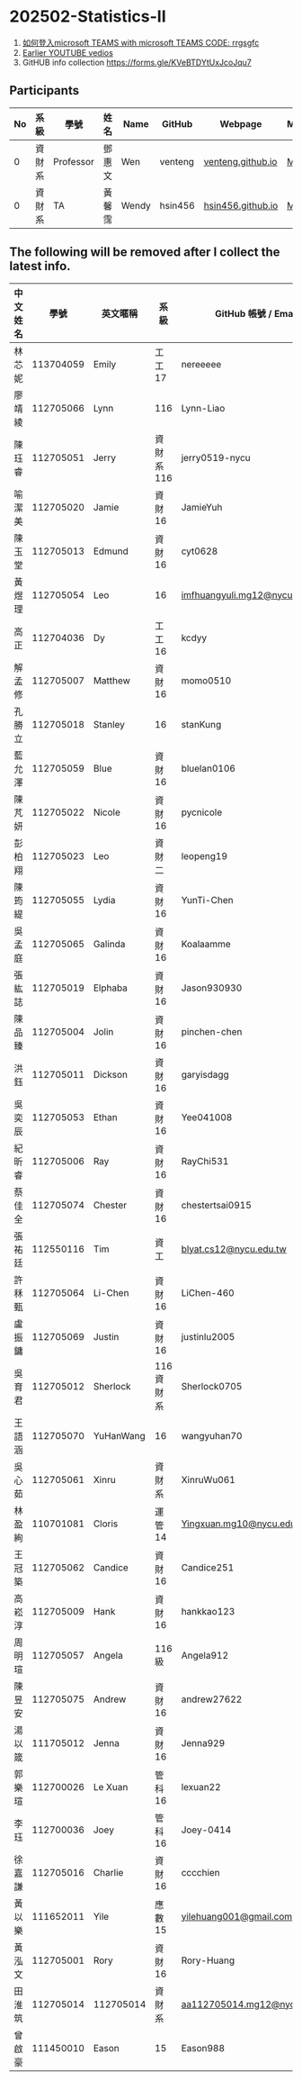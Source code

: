 # 202502-Statistics-II

1. [如何登入microsoft TEAMS with microsoft TEAMS CODE: rrgsgfc](https://hackmd.io/dsB86sWTTYOTZ8h_mssHdw?view)
2. [Earlier YOUTUBE vedios](https://venteng.github.io/Teaching/README.html)
3. GitHUB info collection https://forms.gle/KVeBTDYtUxJcoJqu7

## Participants

| No | 系級   | 學號       | 姓名   | Name | GitHub  | Webpage                     | MFS                                |
|----|------|-----------|------|------|---------|-----------------------------|-----------------------------------|
| 0  | 資財系 | Professor | 鄧惠文 | Wen  | venteng | [venteng.github.io](https://venteng.github.io) | [MFS](https://venteng.github.io/MFS.html) |
| 0 | 資財系| TA| 黃馨霈 | Wendy | hsin456 | [hsin456.github.io](https://hsin456.github.io/) | [MFS](https://hsin456.github.io/map-food-smiles/) | 


## The following will be removed after I collect the latest info. 

| 中文姓名 | 學號       | 英文暱稱  | 系級       | GitHub 帳號 / Email |
|---------|----------|---------|---------|------------------|
| 林芯妮  | 113704059 | Emily   | 工工17   | nereeeee        |
| 廖靖綾  | 112705066 | Lynn    | 116     | Lynn-Liao       |
| 陳珏睿  | 112705051 | Jerry   | 資財系116 | jerry0519-nycu  |
| 喻潔美  | 112705020 | Jamie   | 資財16   | JamieYuh        |
| 陳玉堂  | 112705013 | Edmund  | 資財16   | cyt0628         |
| 黃煜理  | 112705054 | Leo     | 16      | imfhuangyuli.mg12@nycu.edu.tw |
| 高正    | 112704036 | Dy      | 工工16   | kcdyy           |
| 解孟修  | 112705007 | Matthew | 資財16   | momo0510        |
| 孔勝立  | 112705018 | Stanley | 16      | stanKung        |
| 藍允澤  | 112705059 | Blue    | 資財16   | bluelan0106     |
| 陳芃妍  | 112705022 | Nicole  | 資財16   | pycnicole       |
| 彭柏翔  | 112705023 | Leo     | 資財二   | leopeng19       |
| 陳筠緹  | 112705055 | Lydia   | 資財16   | YunTi-Chen      |
| 吳孟庭  | 112705065 | Galinda | 資財16   | Koalaamme       |
| 張紘誌  | 112705019 | Elphaba | 資財16   | Jason930930     |
| 陳品臻  | 112705004 | Jolin   | 資財16   | pinchen-chen    |
| 洪鈺    | 112705011 | Dickson | 資財16   | garyisdagg      |
| 吳奕辰  | 112705053 | Ethan   | 資財16   | Yee041008       |
| 紀昕睿  | 112705006 | Ray     | 資財16   | RayChi531       |
| 蔡佳全  | 112705074 | Chester | 資財16   | chestertsai0915 |
| 張祐廷  | 112550116 | Tim     | 資工     | blyat.cs12@nycu.edu.tw |
| 許秝甄  | 112705064 | Li-Chen | 資財16   | LiChen-460      |
| 盧振鏞  | 112705069 | Justin  | 資財16   | justinlu2005    |
| 吳育君  | 112705012 | Sherlock | 116資財系 | Sherlock0705   |
| 王語涵  | 112705070 | YuHanWang | 16     | wangyuhan70     |
| 吳心茹  | 112705061 | Xinru   | 資財系   | XinruWu061      |
| 林盈絢  | 110701081 | Cloris  | 運管14   | Yingxuan.mg10@nycu.edu.tw |
| 王冠築  | 112705062 | Candice | 資財16   | Candice251      |
| 高崧淳  | 112705009 | Hank    | 資財16   | hankkao123      |
| 周明瑄  | 112705057 | Angela  | 116級    | Angela912       |
| 陳昱安  | 112705075 | Andrew  | 資財16   | andrew27622     |
| 湯以箴  | 111705012 | Jenna   | 資財16   | Jenna929        |
| 郭樂瑄  | 112700026 | Le Xuan | 管科16   | lexuan22        |
| 李珏    | 112700036 | Joey    | 管科16   | Joey-0414       |
| 徐嘉謙  | 112705016 | Charlie | 資財16   | cccchien        |
| 黃以樂  | 111652011 | Yile    | 應數15   | yilehuang001@gmail.com |
| 黃泓文  | 112705001 | Rory    | 資財16   | Rory-Huang      |
| 田淮筑  | 112705014 | 112705014 | 資財系  | aa112705014.mg12@nycu.edu.tw |
| 曾啟豪  | 111450010 | Eason   | 15      | Eason988        |
